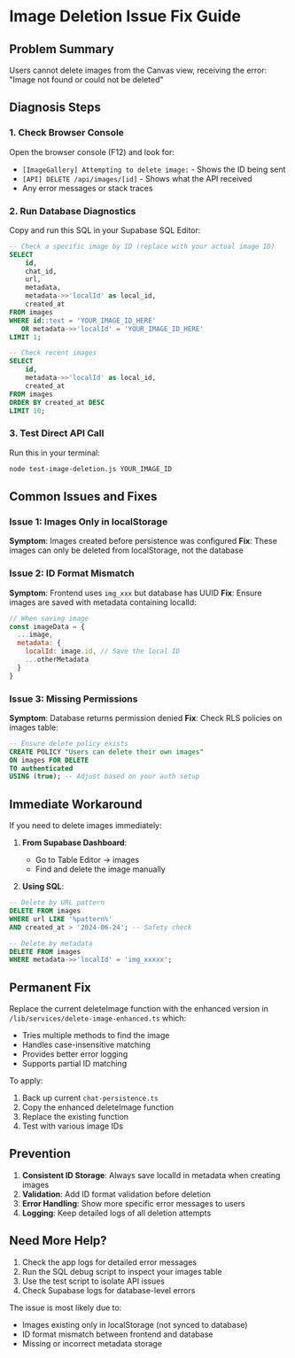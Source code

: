 # Image Deletion Issue Fix Guide

## Problem Summary
Users cannot delete images from the Canvas view, receiving the error: "Image not found or could not be deleted"

## Diagnosis Steps

### 1. Check Browser Console
Open the browser console (F12) and look for:
- `[ImageGallery] Attempting to delete image:` - Shows the ID being sent
- `[API] DELETE /api/images/[id]` - Shows what the API received
- Any error messages or stack traces

### 2. Run Database Diagnostics
Copy and run this SQL in your Supabase SQL Editor:

```sql
-- Check a specific image by ID (replace with your actual image ID)
SELECT 
    id,
    chat_id,
    url,
    metadata,
    metadata->>'localId' as local_id,
    created_at
FROM images
WHERE id::text = 'YOUR_IMAGE_ID_HERE'
   OR metadata->>'localId' = 'YOUR_IMAGE_ID_HERE'
LIMIT 1;

-- Check recent images
SELECT 
    id,
    metadata->>'localId' as local_id,
    created_at
FROM images
ORDER BY created_at DESC
LIMIT 10;
```

### 3. Test Direct API Call
Run this in your terminal:
```bash
node test-image-deletion.js YOUR_IMAGE_ID
```

## Common Issues and Fixes

### Issue 1: Images Only in localStorage
**Symptom**: Images created before persistence was configured
**Fix**: These images can only be deleted from localStorage, not the database

### Issue 2: ID Format Mismatch
**Symptom**: Frontend uses `img_xxx` but database has UUID
**Fix**: Ensure images are saved with metadata containing localId:

```javascript
// When saving image
const imageData = {
  ...image,
  metadata: {
    localId: image.id, // Save the local ID
    ...otherMetadata
  }
}
```

### Issue 3: Missing Permissions
**Symptom**: Database returns permission denied
**Fix**: Check RLS policies on images table:

```sql
-- Ensure delete policy exists
CREATE POLICY "Users can delete their own images"
ON images FOR DELETE
TO authenticated
USING (true); -- Adjust based on your auth setup
```

## Immediate Workaround

If you need to delete images immediately:

1. **From Supabase Dashboard**:
   - Go to Table Editor → images
   - Find and delete the image manually

2. **Using SQL**:
```sql
-- Delete by URL pattern
DELETE FROM images 
WHERE url LIKE '%pattern%'
AND created_at > '2024-06-24'; -- Safety check

-- Delete by metadata
DELETE FROM images 
WHERE metadata->>'localId' = 'img_xxxxx';
```

## Permanent Fix

Replace the current deleteImage function with the enhanced version in `/lib/services/delete-image-enhanced.ts` which:
- Tries multiple methods to find the image
- Handles case-insensitive matching
- Provides better error logging
- Supports partial ID matching

To apply:
1. Back up current `chat-persistence.ts`
2. Copy the enhanced deleteImage function
3. Replace the existing function
4. Test with various image IDs

## Prevention

1. **Consistent ID Storage**: Always save localId in metadata when creating images
2. **Validation**: Add ID format validation before deletion
3. **Error Handling**: Show more specific error messages to users
4. **Logging**: Keep detailed logs of all deletion attempts

## Need More Help?

1. Check the app logs for detailed error messages
2. Run the SQL debug script to inspect your images table
3. Use the test script to isolate API issues
4. Check Supabase logs for database-level errors

The issue is most likely due to:
- Images existing only in localStorage (not synced to database)
- ID format mismatch between frontend and database
- Missing or incorrect metadata storage
